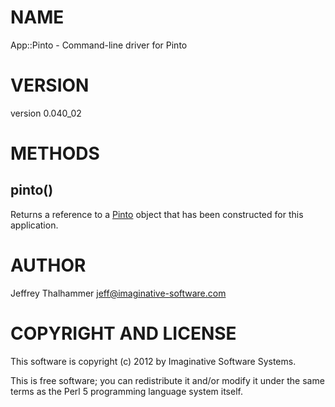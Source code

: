 # NAME

App::Pinto - Command-line driver for Pinto

# VERSION

version 0.040_02

# METHODS

## pinto()

Returns a reference to a [Pinto](http://search.cpan.org/perldoc?Pinto) object that has been constructed for
this application.

# AUTHOR

Jeffrey Thalhammer <jeff@imaginative-software.com>

# COPYRIGHT AND LICENSE

This software is copyright (c) 2012 by Imaginative Software Systems.

This is free software; you can redistribute it and/or modify it under
the same terms as the Perl 5 programming language system itself.